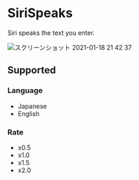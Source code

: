 # SiriSpeaks
Siri speaks the text you enter.

![スクリーンショット 2021-01-18 21 42 37](https://user-images.githubusercontent.com/13015492/104917658-0ca65480-59d7-11eb-88ee-1c7e4ec2c09e.png)

## Supported
### Language
- Japanese
- English

### Rate
- x0.5
- x1.0
- x1.5
- x2.0

